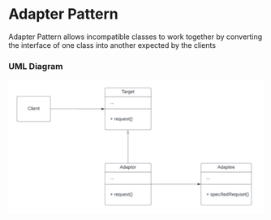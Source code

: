 # Adapter Pattern
Adapter Pattern allows incompatible classes to work together by converting the interface of one class into another expected by the clients

### UML Diagram
![uml](../assets/Adapter.png)